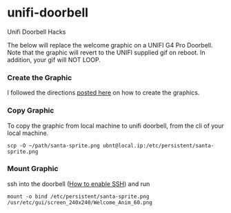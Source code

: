 # unifi-doorbell
Unifi Doorbell Hacks

The below will replace the welcome graphic on a UNIFI G4 Pro Doorbell.  Note that the graphic will revert to the UNIFI supplied gif on reboot.  In addition, your gif will NOT LOOP.


### Create the Graphic
I followed the directions [posted here](https://www.reddit.com/r/Ubiquiti/comments/18c2dw1/g4_pro_doorbell_christmas_animations/) on how to create the graphics. 


### Copy Graphic
To copy the graphic from local machine to unifi doorbell, from the cli of your local machine.

`scp -O ~/path/santa-sprite.png ubnt@local.ip:/etc/persistent/santa-sprite.png`


### Mount Graphic
ssh into the doorbell ([How to enable SSH](https://nicholassaraniti.com/2023/12/08/enabling-ubiquiti-camera-ssh-on-unvr/)) and run

`mount -o bind /etc/persistent/santa-sprite.png /usr/etc/gui/screen_240x240/Welcome_Anim_60.png`





